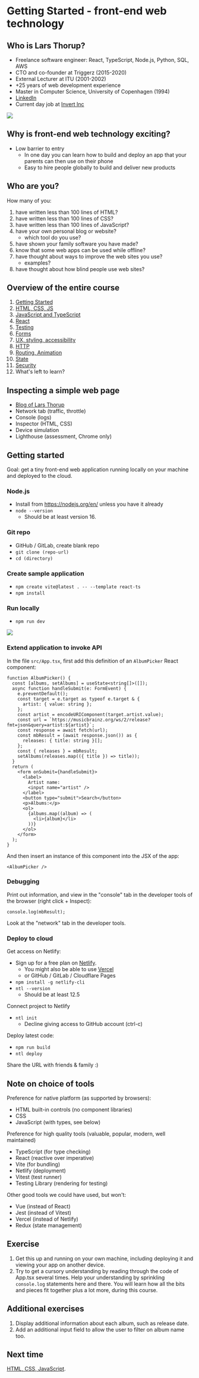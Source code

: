 # Getting Started - front-end web technology

## Who is Lars Thorup?

- Freelance software engineer: React, TypeScript, Node.js, Python, SQL, AWS
- CTO and co-founder at Triggerz (2015-2020)
- External Lecturer at ITU (2001-2002)
- +25 years of web development experience
- Master in Computer Science, University of Copenhagen (1994)
- [LinkedIn](https://www.linkedin.com/in/larsthorup/)
- Current day job at [Invert Inc](https://invertbio.com/)

![](./lars-2016-03-24-350px.jpg)

## Why is front-end web technology exciting?

- Low barrier to entry
  - In one day you can learn how to build and deploy an app that your parents can then use on their phone
  - Easy to hire people globally to build and deliver new products

## Who are you?

How many of you:

1. have written less than 100 lines of HTML?
1. have written less than 100 lines of CSS?
1. have written less than 100 lines of JavaScript?
1. have your own personal blog or website?
   - which tool do you use?
1. have shown your family software you have made?
1. know that some web apps can be used while offline?
1. have thought about ways to improve the web sites you use?
   - examples?
1. have thought about how blind people use web sites?

## Overview of the entire course

1. [Getting Started](.)
1. [HTML, CSS, JS](../02-html-css-js/)
1. [JavaScript and TypeScript](../03-javascript-typescript/)
1. [React](../04-react/)
1. [Testing](../05-testing/)
1. [Forms](../06-forms/)
1. [UX, styling, accessibility](../07-ux-styling/)
1. [HTTP](../08-http/)
1. [Routing, Animation](../09-routing-animation/)
1. [State](../10-state/)
1. [Security](../11-security/)
1. What's left to learn?

## Inspecting a simple web page

- [Blog of Lars Thorup](https://www.fullstackagile.eu/blog/)
- Network tab (traffic, throttle)
- Console (logs)
- Inspector (HTML, CSS)
- Device simulation
- Lighthouse (assessment, Chrome only)

## Getting started

Goal: get a tiny front-end web application running locally on your machine and deployed to the cloud.

### Node.js

- Install from https://nodejs.org/en/ unless you have it already
- `node --version`
  - Should be at least version 16.

### Git repo

- GitHub / GitLab, create blank repo
- `git clone (repo-url)`
- `cd (directory)`

### Create sample application

- `npm create vite@latest . -- --template react-ts`
- `npm install`

### Run locally

- `npm run dev`

![](./vite-react-ts.png)

### Extend application to invoke API

In the file `src/App.tsx`, first add this definition of an `AlbumPicker` React component:

```tsx
function AlbumPicker() {
  const [albums, setAlbums] = useState<string[]>([]);
  async function handleSubmit(e: FormEvent) {
    e.preventDefault();
    const target = e.target as typeof e.target & {
      artist: { value: string };
    };
    const artist = encodeURIComponent(target.artist.value);
    const url = `https://musicbrainz.org/ws/2/release?fmt=json&query=artist:${artist}`;
    const response = await fetch(url);
    const mbResult = (await response.json()) as {
      releases: { title: string }[];
    };
    const { releases } = mbResult;
    setAlbums(releases.map(({ title }) => title));
  }
  return (
    <form onSubmit={handleSubmit}>
      <label>
        Artist name:
        <input name="artist" />
      </label>
      <button type="submit">Search</button>
      <p>Albums:</p>
      <ol>
        {albums.map((album) => (
          <li>{album}</li>
        ))}
      </ol>
    </form>
  );
}
```

And then insert an instance of this component into the JSX of the app:

```tsx
<AlbumPicker />
```

### Debugging

Print out information, and view in the "console" tab in the developer tools of the browser (right click + Inspect):

```tsx
console.log(mbResult);
```

Look at the "network" tab in the developer tools.

### Deploy to cloud

Get access on Netlify:

- Sign up for a free plan on [Netlify](https://www.netlify.com/).
  - You might also be able to use [Vercel](https://vercel.com/)
  - or GitHub / GitLab / Cloudflare Pages
- `npm install -g netlify-cli`
- `ntl --version`
  - Should be at least 12.5

Connect project to Netlify

- `ntl init`
  - Decline giving access to GitHub account (ctrl-c)

Deploy latest code:

- `npm run build`
- `ntl deploy`

Share the URL with friends & family :)

## Note on choice of tools

Preference for native platform (as supported by browsers):

- HTML built-in controls (no component libraries)
- CSS
- JavaScript (with types, see below)

Preference for high quality tools (valuable, popular, modern, well maintained)

- TypeScript (for type checking)
- React (reactive over imperative)
- Vite (for bundling)
- Netlify (deployment)
- Vitest (test runner)
- Testing Library (rendering for testing)

Other good tools we could have used, but won't:

- Vue (instead of React)
- Jest (instead of Vitest)
- Vercel (instead of Netlify)
- Redux (state management)

## Exercise

1. Get this up and running on your own machine, including deploying it and viewing your app on another device.
1. Try to get a cursory understanding by reading through the code of App.tsx several times. Help your understanding by sprinkling `console.log` statements here and there. You will learn how all the bits and pieces fit together plus a lot more, during this course.

## Additional exercises

1. Display additional information about each album, such as release date.
1. Add an additional input field to allow the user to filter on album name too.

## Next time

[HTML, CSS, JavaScript](../02-html-css-js/).
